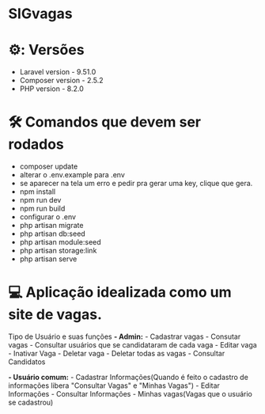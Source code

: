 <h1 align="left"> SIGvagas </h1>

# ⚙️: Versões 
- Laravel version - 9.51.0
- Composer version - 2.5.2
- PHP version - 8.2.0

# 🛠️ Comandos que devem ser rodados

- composer update
- alterar o .env.example para .env
- se aparecer na tela um erro e pedir pra gerar uma key, clique que gera.
- npm install
- npm run dev
- npm run build
- configurar o .env
- php artisan migrate
- php artisan db:seed
- php artisan module:seed
- php artisan storage:link
- php artisan serve

# 💻 Aplicação idealizada como um site de vagas.

Tipo de Usuário e suas funções
**- Admin:** 
     - Cadastrar vagas
     - Consutar  vagas
     - Consultar usuários que se candidataram de cada vaga
     - Editar vaga
     - Inativar Vaga
     - Deletar vaga
     - Deletar todas as vagas
     - Consultar Candidatos
     
**- Usuário comum:**
      - Cadastrar Informações(Quando é feito o cadastro de informações libera "Consultar Vagas" e "Minhas Vagas")
      - Editar Informações
      - Consultar Informações
      - Minhas vagas(Vagas que o usuário se cadastrou)
 
